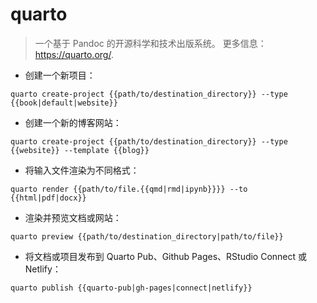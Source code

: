 # quarto

> 一个基于 Pandoc 的开源科学和技术出版系统。
> 更多信息：<https://quarto.org/>.

- 创建一个新项目：

`quarto create-project {{path/to/destination_directory}} --type {{book|default|website}}`

- 创建一个新的博客网站：

`quarto create-project {{path/to/destination_directory}} --type {{website}} --template {{blog}}`

- 将输入文件渲染为不同格式：

`quarto render {{path/to/file.{{qmd|rmd|ipynb}}}} --to {{html|pdf|docx}}`

- 渲染并预览文档或网站：

`quarto preview {{path/to/destination_directory|path/to/file}}`

- 将文档或项目发布到 Quarto Pub、Github Pages、RStudio Connect 或 Netlify：

`quarto publish {{quarto-pub|gh-pages|connect|netlify}}`